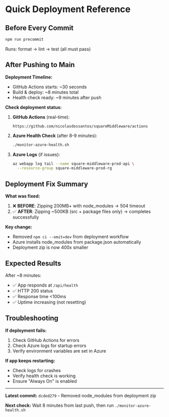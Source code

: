# Quick Deployment Reference

## Before Every Commit

```bash
npm run precommit
```

Runs: format → lint → test (all must pass)

## After Pushing to Main

**Deployment Timeline:**
- GitHub Actions starts: ~30 seconds
- Build & deploy: ~8 minutes total
- Health check ready: ~9 minutes after push

**Check deployment status:**

1. **GitHub Actions** (real-time):
   ```
   https://github.com/nicolasdossantos/squareMiddleware/actions
   ```

2. **Azure Health Check** (after 8-9 minutes):
   ```bash
   ./monitor-azure-health.sh
   ```

3. **Azure Logs** (if issues):
   ```bash
   az webapp log tail --name square-middleware-prod-api \
     --resource-group square-middleware-prod-rg
   ```

## Deployment Fix Summary

**What was fixed:**

1. ❌ **BEFORE**: Zipping 200MB+ with node_modules → 504 timeout
2. ✅ **AFTER**: Zipping ~500KB (src + package files only) → completes successfully

**Key change:**
- Removed `npm ci --omit=dev` from deployment workflow
- Azure installs node_modules from package.json automatically
- Deployment zip is now 400x smaller

## Expected Results

After ~8 minutes:
- ✅ App responds at `/api/health`
- ✅ HTTP 200 status
- ✅ Response time <100ms
- ✅ Uptime increasing (not resetting)

## Troubleshooting

**If deployment fails:**
1. Check GitHub Actions for errors
2. Check Azure logs for startup errors
3. Verify environment variables are set in Azure

**If app keeps restarting:**
- Check logs for crashes
- Verify health check is working
- Ensure "Always On" is enabled

---

**Latest commit:** `dcded279` - Removed node_modules from deployment zip

**Next check:** Wait 8 minutes from last push, then run `./monitor-azure-health.sh`
